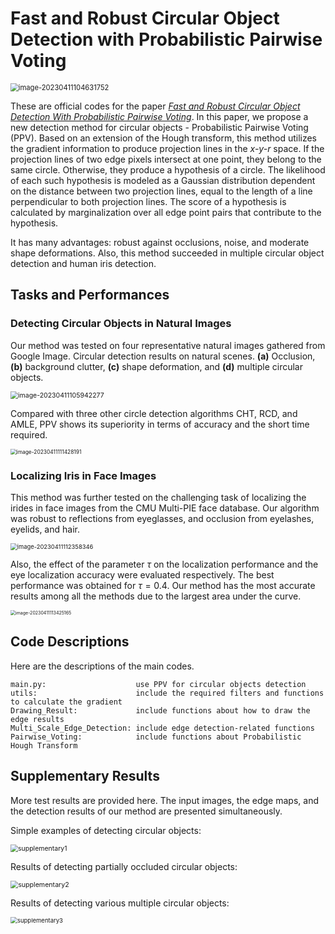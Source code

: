 # Fast and Robust Circular Object Detection with Probabilistic Pairwise Voting

<img src="C:\Users\Beta\AppData\Roaming\Typora\typora-user-images\image-20230411104631752.png" alt="image-20230411104631752" style="zoom:80%;" />

These are official codes for the paper [*Fast and Robust Circular Object Detection With Probabilistic Pairwise Voting*](https://ieeexplore.ieee.org/document/6008626). In this paper, we propose a new detection method for circular objects - Probabilistic Pairwise Voting (PPV). Based on an extension of the Hough transform, this method utilizes the gradient information to produce projection lines in the *x-y-r* space. If the projection lines of two edge pixels intersect at one point, they belong to the same circle. Otherwise, they produce a hypothesis of a circle. The likelihood of each such hypothesis is modeled as a Gaussian distribution dependent on the distance between two projection lines, equal to the length of a line perpendicular to both projection lines. The score of a hypothesis is calculated by marginalization over all edge point pairs that contribute to the hypothesis.

It has many advantages: robust against occlusions, noise, and moderate shape deformations. Also, this method succeeded in multiple circular object detection and human iris detection.



## Tasks and Performances

### Detecting Circular Objects in Natural Images

Our method was tested on four representative natural images gathered from Google Image. Circular detection results on natural scenes. **(a)** Occlusion, **(b)** background clutter, **(c)** shape deformation, and **(d)** multiple circular objects.

<img src="C:\Users\Beta\AppData\Roaming\Typora\typora-user-images\image-20230411105942277.png" alt="image-20230411105942277" style="zoom:75%;" />

Compared with three other circle detection algorithms CHT, RCD, and AMLE, PPV shows its superiority in terms of accuracy and the short time required.

<img src="C:\Users\Beta\AppData\Roaming\Typora\typora-user-images\image-20230411111428191.png" alt="image-20230411111428191" style="zoom:60%;" />



### Localizing Iris in Face Images

This method was further tested on the challenging task of localizing the irides in face images from the CMU Multi-PIE face database. Our algorithm was robust to reflections from eyeglasses, and occlusion from eyelashes, eyelids, and hair.

<img src="C:\Users\Beta\AppData\Roaming\Typora\typora-user-images\image-20230411112358346.png" alt="image-20230411112358346" style="zoom:67%;" /> 

Also, the effect of the parameter $\tau$ on the localization performance and the eye localization accuracy were evaluated respectively. The best performance was obtained for $\tau=0.4$. Our method has the most accurate results among all the methods due to the largest area under the curve.

<img src="C:\Users\Beta\AppData\Roaming\Typora\typora-user-images\image-20230411113425165.png" alt="image-20230411113425165" style="zoom:50%;" />



## Code Descriptions

Here are the descriptions of the main codes.

```
main.py:					use PPV for circular objects detection
utils:						include the required filters and functions to calculate the gradient
Drawing_Result:				include functions about how to draw the edge results
Multi_Scale_Edge_Detection:	include edge detection-related functions
Pairwise_Voting:			include functions about Probabilistic Hough Transform
```



## Supplementary Results

More test results are provided here. The input images, the edge maps, and the detection results of our method are presented simultaneously.

Simple examples of detecting circular objects:

<img src="C:\Users\Administrator\Desktop\PPV_github\pic\supplementary1.PNG" alt="supplementary1" style="zoom:75%;" />

Results of detecting partially occluded circular objects:

<img src="C:\Users\Administrator\Desktop\PPV_github\pic\supplementary2.PNG" alt="supplementary2" style="zoom:76%;" />

 Results of detecting various multiple circular objects:

<img src="C:\Users\Administrator\Desktop\PPV_github\pic\supplementary3.PNG" alt="supplementary3" style="zoom:68%;" />
